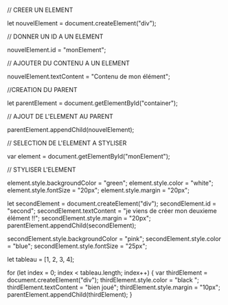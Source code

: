 // CREER UN ELEMENT

let nouvelElement = document.createElement("div");

// DONNER UN ID A UN ELEMENT

nouvelElement.id = "monElement";

// AJOUTER DU CONTENU A UN ELEMENT

nouvelElement.textContent = "Contenu de mon élément";

//CREATION DU PARENT

let parentElement = document.getElementById("container");

// AJOUT DE L'ELEMENT AU PARENT

parentElement.appendChild(nouvelElement);

// SELECTION DE L'ELEMENT A STYLISER

var element = document.getElementById("monElement");

// STYLISER L'ELEMENT

element.style.backgroundColor = "green";
element.style.color = "white";
element.style.fontSize = "20px";
element.style.margin = "20px";

let secondElement = document.createElement("div");
secondElement.id = "second";
secondElement.textContent = "je viens de créer mon deuxieme élément !!";
secondElement.style.margin = "20px";
parentElement.appendChild(secondElement);

secondElement.style.backgroundColor = "pink";
secondElement.style.color = "blue";
secondElement.style.fontSize = "25px";

let tableau = [1, 2, 3, 4];

for (let index = 0; index < tableau.length; index++) {
  var thirdElement = document.createElement("div");
  thirdElement.style.color = "black ";
  thirdElement.textContent = "bien joué";
  thirdElement.style.margin = "10px";
  parentElement.appendChild(thirdElement);
}